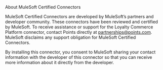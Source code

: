 About MuleSoft Certified Connectors

MuleSoft Certified Connectors are developed by MuleSoft’s partners and developer community. These connectors have been reviewed and certified by MuleSoft. To receive assistance or support for the Loyalty Commerce Platform connector, contact Points directly at partnerships@points.com. MuleSoft disclaims any support obligation for MuleSoft Certified Connectors.

By installing this connector, you consent to MuleSoft sharing your contact information with the developer of this connector so that you can receive more information about it directly from the developer.